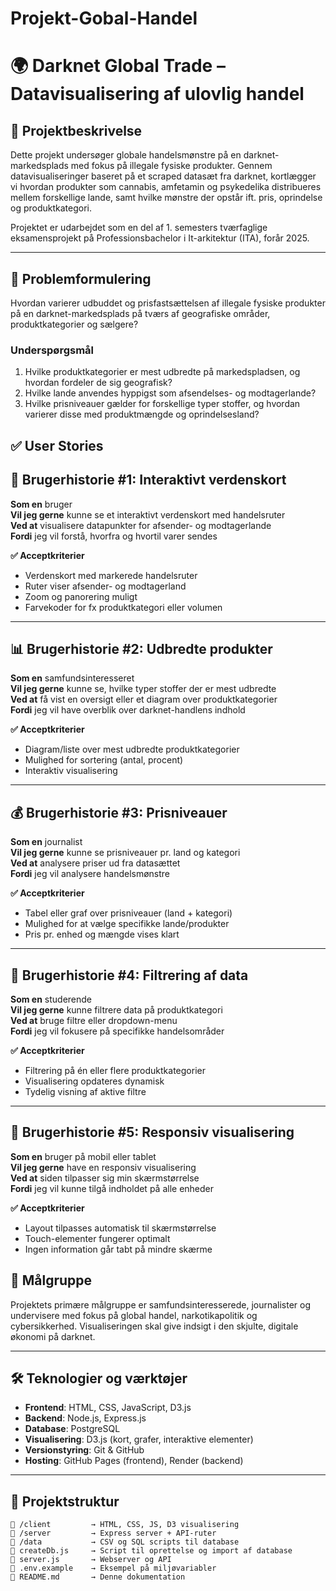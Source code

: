 # Projekt-Gobal-Handel

# 🌍 Darknet Global Trade – Datavisualisering af ulovlig handel

## 🔎 Projektbeskrivelse
Dette projekt undersøger globale handelsmønstre på en darknet-markedsplads med fokus på illegale fysiske produkter. Gennem datavisualiseringer baseret på et scraped datasæt fra darknet, kortlægger vi hvordan produkter som cannabis, amfetamin og psykedelika distribueres mellem forskellige lande, samt hvilke mønstre der opstår ift. pris, oprindelse og produktkategori.

Projektet er udarbejdet som en del af 1. semesters tværfaglige eksamensprojekt på Professionsbachelor i It-arkitektur (ITA), forår 2025.

---

## 🎯 Problemformulering
Hvordan varierer udbuddet og prisfastsættelsen af illegale fysiske produkter på en darknet-markedsplads på tværs af geografiske områder, produktkategorier og sælgere?

### Underspørgsmål
1. Hvilke produktkategorier er mest udbredte på markedspladsen, og hvordan fordeler de sig geografisk?
2. Hvilke lande anvendes hyppigst som afsendelses- og modtagerlande?
3. Hvilke prisniveauer gælder for forskellige typer stoffer, og hvordan varierer disse med produktmængde og oprindelsesland?

## ✅ User Stories

## 📍 Brugerhistorie #1: Interaktivt verdenskort
**Som en** bruger  
**Vil jeg gerne** kunne se et interaktivt verdenskort med handelsruter  
**Ved at** visualisere datapunkter for afsender- og modtagerlande  
**Fordi** jeg vil forstå, hvorfra og hvortil varer sendes  

**✅ Acceptkriterier**
- Verdenskort med markerede handelsruter
- Ruter viser afsender- og modtagerland
- Zoom og panorering muligt
- Farvekoder for fx produktkategori eller volumen

---

## 📊 Brugerhistorie #2: Udbredte produkter
**Som en** samfundsinteresseret  
**Vil jeg gerne** kunne se, hvilke typer stoffer der er mest udbredte  
**Ved at** få vist en oversigt eller et diagram over produktkategorier  
**Fordi** jeg vil have overblik over darknet-handlens indhold  

**✅ Acceptkriterier**
- Diagram/liste over mest udbredte produktkategorier
- Mulighed for sortering (antal, procent)
- Interaktiv visualisering

---

## 💰 Brugerhistorie #3: Prisniveauer
**Som en** journalist  
**Vil jeg gerne** kunne se prisniveauer pr. land og kategori  
**Ved at** analysere priser ud fra datasættet  
**Fordi** jeg vil analysere handelsmønstre  

**✅ Acceptkriterier**
- Tabel eller graf over prisniveauer (land + kategori)
- Mulighed for at vælge specifikke lande/produkter
- Pris pr. enhed og mængde vises klart

---

## 🧪 Brugerhistorie #4: Filtrering af data
**Som en** studerende  
**Vil jeg gerne** kunne filtrere data på produktkategori  
**Ved at** bruge filtre eller dropdown-menu  
**Fordi** jeg vil fokusere på specifikke handelsområder  

**✅ Acceptkriterier**
- Filtrering på én eller flere produktkategorier
- Visualisering opdateres dynamisk
- Tydelig visning af aktive filtre

---

## 📱 Brugerhistorie #5: Responsiv visualisering
**Som en** bruger på mobil eller tablet  
**Vil jeg gerne** have en responsiv visualisering  
**Ved at** siden tilpasser sig min skærmstørrelse  
**Fordi** jeg vil kunne tilgå indholdet på alle enheder  

**✅ Acceptkriterier**
- Layout tilpasses automatisk til skærmstørrelse
- Touch-elementer fungerer optimalt
- Ingen information går tabt på mindre skærme


## 👥 Målgruppe
Projektets primære målgruppe er samfundsinteresserede, journalister og undervisere med fokus på global handel, narkotikapolitik og cybersikkerhed. Visualiseringen skal give indsigt i den skjulte, digitale økonomi på darknet.

---

## 🛠️ Teknologier og værktøjer
- **Frontend**: HTML, CSS, JavaScript, D3.js
- **Backend**: Node.js, Express.js
- **Database**: PostgreSQL
- **Visualisering**: D3.js (kort, grafer, interaktive elementer)
- **Versionstyring**: Git & GitHub
- **Hosting**: GitHub Pages (frontend), Render (backend)

---

## 🧠 Projektstruktur
```plaintext
📁 /client         → HTML, CSS, JS, D3 visualisering
📁 /server         → Express server + API-ruter
📁 /data           → CSV og SQL scripts til database
📄 createDb.js     → Script til oprettelse og import af database
📄 server.js       → Webserver og API
📄 .env.example    → Eksempel på miljøvariabler
📄 README.md       → Denne dokumentation
